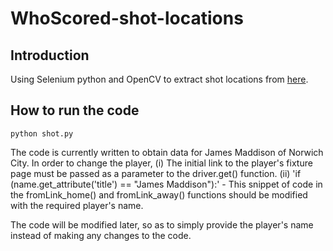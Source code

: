 # WhoScored-shot-locations

## Introduction
Using Selenium python and OpenCV to extract shot locations from [here](https://www.whoscored.com/).

## How to run the code

```
python shot.py
```

The code is currently written to obtain data for James Maddison of Norwich City. In order to change the player, 
  (i) The initial link to the player's fixture page must be passed as a parameter to the driver.get() function.
  (ii) 'if (name.get_attribute('title') == "James Maddison"):' - This snippet of code in the fromLink_home() and fromLink_away() functions        should be modified with the required player's name.
  
  The code will be modified later, so as to simply provide the player's name instead of making any changes to the code.
